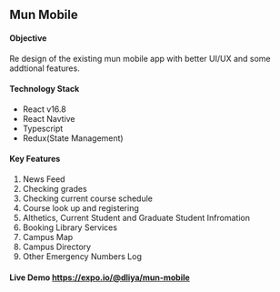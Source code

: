 ## Mun Mobile

#### Objective

Re design of the existing mun mobile app with better UI/UX and some addtional features.

#### Technology Stack

- React v16.8
- React Navtive
- Typescript
- Redux(State Management)

#### Key Features

1. News Feed
2. Checking grades
3. Checking current course schedule
4. Course look up and registering
5. Althetics, Current Student and Graduate Student Infromation
6. Booking Library Services
7. Campus Map
8. Campus Directory
9. Other Emergency Numbers Log

#### Live Demo https://expo.io/@dliya/mun-mobile
